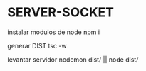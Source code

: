 

# SERVER-SOCKET

instalar modulos de node
npm i

generar DIST
tsc -w

levantar servidor
nodemon dist/  ||  node dist/
